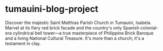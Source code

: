 # tumauini-blog-project
Discover the majestic Saint Matthias Parish Church in Tumauini, Isabela. Marvel at its fiery red brick facade and the country's only Spanish colonial-era cylindrical bell tower—a true masterpiece of Philippine Brick Baroque and a living National Cultural Treasure. It's more than a church; it's a testament in clay.
